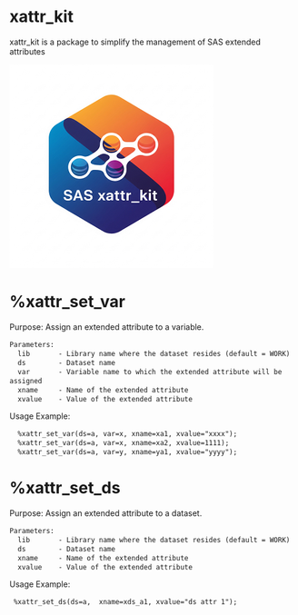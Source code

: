 # xattr_kit
xattr_kit is a package to simplify the management of SAS extended attributes

![xattr_kit](./xattr_kit_small.png)  

# %xattr_set_var
Purpose:        Assign an extended attribute to a variable.
~~~text  
Parameters:
  lib       - Library name where the dataset resides (default = WORK)
  ds        - Dataset name
  var       - Variable name to which the extended attribute will be assigned
  xname     - Name of the extended attribute
  xvalue    - Value of the extended attribute
~~~
 Usage Example:
~~~sas  
  %xattr_set_var(ds=a, var=x, xname=xa1, xvalue="xxxx");
  %xattr_set_var(ds=a, var=x, xname=xa2, xvalue=1111);
  %xattr_set_var(ds=a, var=y, xname=ya1, xvalue="yyyy");
~~~

# %xattr_set_ds
Purpose:        Assign an extended attribute to a dataset.
~~~text
Parameters:
  lib       - Library name where the dataset resides (default = WORK)
  ds        - Dataset name
  xname     - Name of the extended attribute
  xvalue    - Value of the extended attribute
~~~
 Usage Example:
~~~sas
 %xattr_set_ds(ds=a,  xname=xds_a1, xvalue="ds attr 1");
~~~
